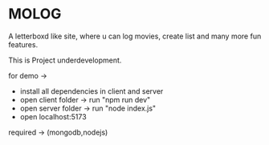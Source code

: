 # MOLOG
A letterboxd like site, where u can log movies, create list and many more fun features.

This is Project underdevelopment.

for demo ->
- install all dependencies in client and server 
- open client folder -> run "npm run dev"
- open server folder -> run "node index.js"
- open localhost:5173

required -> (mongodb,nodejs)

